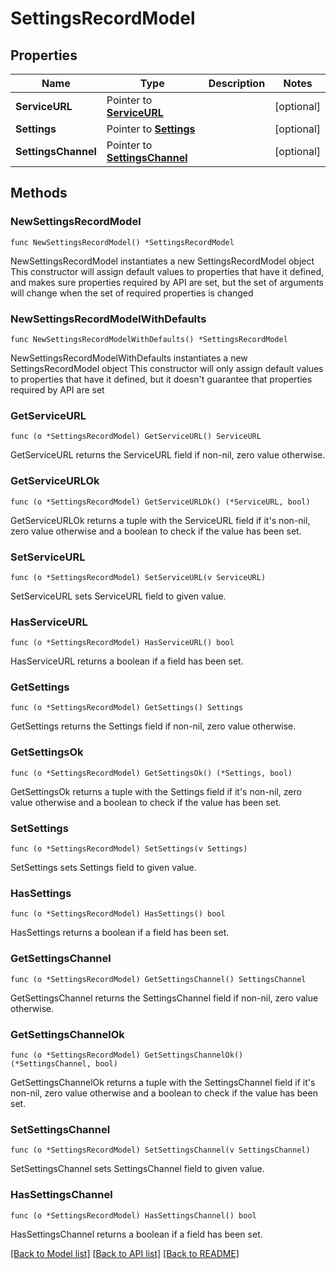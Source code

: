 # SettingsRecordModel

## Properties

Name | Type | Description | Notes
------------ | ------------- | ------------- | -------------
**ServiceURL** | Pointer to [**ServiceURL**](ServiceURL.md) |  | [optional] 
**Settings** | Pointer to [**Settings**](Settings.md) |  | [optional] 
**SettingsChannel** | Pointer to [**SettingsChannel**](SettingsChannel.md) |  | [optional] 

## Methods

### NewSettingsRecordModel

`func NewSettingsRecordModel() *SettingsRecordModel`

NewSettingsRecordModel instantiates a new SettingsRecordModel object
This constructor will assign default values to properties that have it defined,
and makes sure properties required by API are set, but the set of arguments
will change when the set of required properties is changed

### NewSettingsRecordModelWithDefaults

`func NewSettingsRecordModelWithDefaults() *SettingsRecordModel`

NewSettingsRecordModelWithDefaults instantiates a new SettingsRecordModel object
This constructor will only assign default values to properties that have it defined,
but it doesn't guarantee that properties required by API are set

### GetServiceURL

`func (o *SettingsRecordModel) GetServiceURL() ServiceURL`

GetServiceURL returns the ServiceURL field if non-nil, zero value otherwise.

### GetServiceURLOk

`func (o *SettingsRecordModel) GetServiceURLOk() (*ServiceURL, bool)`

GetServiceURLOk returns a tuple with the ServiceURL field if it's non-nil, zero value otherwise
and a boolean to check if the value has been set.

### SetServiceURL

`func (o *SettingsRecordModel) SetServiceURL(v ServiceURL)`

SetServiceURL sets ServiceURL field to given value.

### HasServiceURL

`func (o *SettingsRecordModel) HasServiceURL() bool`

HasServiceURL returns a boolean if a field has been set.

### GetSettings

`func (o *SettingsRecordModel) GetSettings() Settings`

GetSettings returns the Settings field if non-nil, zero value otherwise.

### GetSettingsOk

`func (o *SettingsRecordModel) GetSettingsOk() (*Settings, bool)`

GetSettingsOk returns a tuple with the Settings field if it's non-nil, zero value otherwise
and a boolean to check if the value has been set.

### SetSettings

`func (o *SettingsRecordModel) SetSettings(v Settings)`

SetSettings sets Settings field to given value.

### HasSettings

`func (o *SettingsRecordModel) HasSettings() bool`

HasSettings returns a boolean if a field has been set.

### GetSettingsChannel

`func (o *SettingsRecordModel) GetSettingsChannel() SettingsChannel`

GetSettingsChannel returns the SettingsChannel field if non-nil, zero value otherwise.

### GetSettingsChannelOk

`func (o *SettingsRecordModel) GetSettingsChannelOk() (*SettingsChannel, bool)`

GetSettingsChannelOk returns a tuple with the SettingsChannel field if it's non-nil, zero value otherwise
and a boolean to check if the value has been set.

### SetSettingsChannel

`func (o *SettingsRecordModel) SetSettingsChannel(v SettingsChannel)`

SetSettingsChannel sets SettingsChannel field to given value.

### HasSettingsChannel

`func (o *SettingsRecordModel) HasSettingsChannel() bool`

HasSettingsChannel returns a boolean if a field has been set.


[[Back to Model list]](../README.md#documentation-for-models) [[Back to API list]](../README.md#documentation-for-api-endpoints) [[Back to README]](../README.md)


